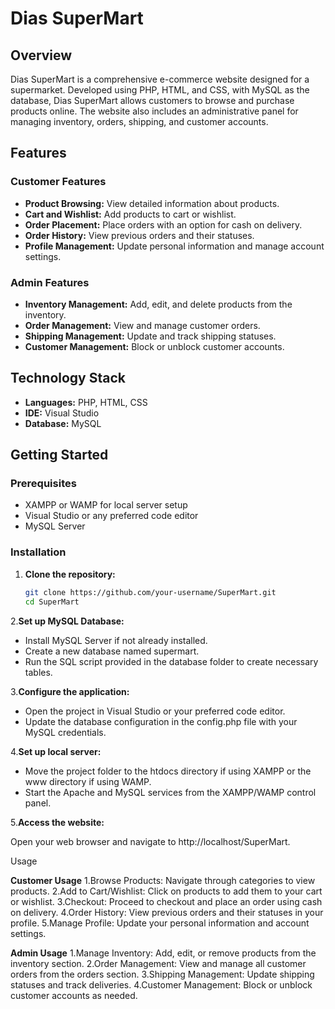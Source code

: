 # Dias SuperMart

## Overview

Dias SuperMart is a comprehensive e-commerce website designed for a supermarket. Developed using PHP, HTML, and CSS, with MySQL as the database, Dias SuperMart allows customers to browse and purchase products online. The website also includes an administrative panel for managing inventory, orders, shipping, and customer accounts.

## Features

### Customer Features
- **Product Browsing:** View detailed information about products.
- **Cart and Wishlist:** Add products to cart or wishlist.
- **Order Placement:** Place orders with an option for cash on delivery.
- **Order History:** View previous orders and their statuses.
- **Profile Management:** Update personal information and manage account settings.

### Admin Features
- **Inventory Management:** Add, edit, and delete products from the inventory.
- **Order Management:** View and manage customer orders.
- **Shipping Management:** Update and track shipping statuses.
- **Customer Management:** Block or unblock customer accounts.

## Technology Stack

- **Languages:** PHP, HTML, CSS
- **IDE:** Visual Studio
- **Database:** MySQL

## Getting Started

### Prerequisites

- XAMPP or WAMP for local server setup
- Visual Studio or any preferred code editor
- MySQL Server

### Installation

1. **Clone the repository:**
   ```bash
   git clone https://github.com/your-username/SuperMart.git
   cd SuperMart
2.**Set up MySQL Database:**

- Install MySQL Server if not already installed.
- Create a new database named supermart.
- Run the SQL script provided in the database folder to create necessary tables.

3.**Configure the application:**

- Open the project in Visual Studio or your preferred code editor.
- Update the database configuration in the config.php file with your MySQL credentials.

4.**Set up local server:**

- Move the project folder to the htdocs directory if using XAMPP or the www directory if using WAMP.
- Start the Apache and MySQL services from the XAMPP/WAMP control panel.

5.**Access the website:**

Open your web browser and navigate to http://localhost/SuperMart.

Usage

**Customer Usage**
1.Browse Products: Navigate through categories to view products.
2.Add to Cart/Wishlist: Click on products to add them to your cart or wishlist.
3.Checkout: Proceed to checkout and place an order using cash on delivery.
4.Order History: View previous orders and their statuses in your profile.
5.Manage Profile: Update your personal information and account settings.

**Admin Usage**
1.Manage Inventory: Add, edit, or remove products from the inventory section.
2.Order Management: View and manage all customer orders from the orders section.
3.Shipping Management: Update shipping statuses and track deliveries.
4.Customer Management: Block or unblock customer accounts as needed.

